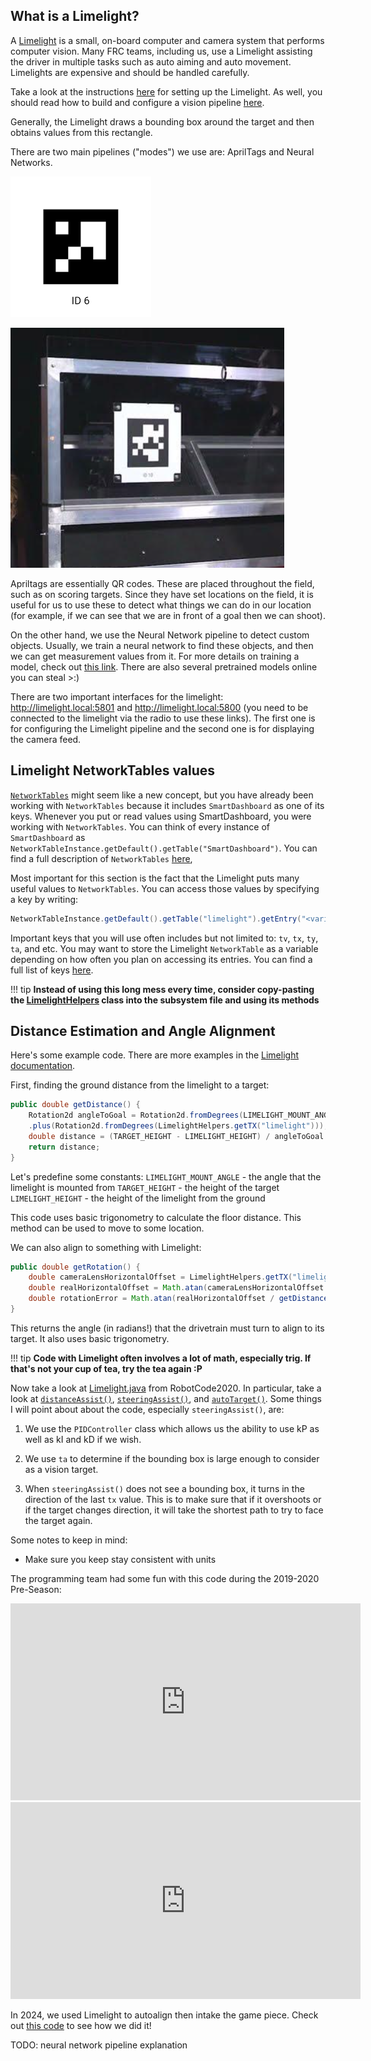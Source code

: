 ## What is a Limelight?
A [Limelight](https://andymark-weblinc.netdna-ssl.com/product_images/limelight-2-plus/5e15fe1480289d6162f285cd/zoom.jpg?c=1578499604) is a small, on-board computer and camera system that performs computer vision. Many FRC teams, including us, use a Limelight assisting the driver in multiple tasks such as auto aiming and auto movement. Limelights are expensive and should be handled carefully.

Take a look at the instructions [here](https://docs.limelightvision.io/en/latest/getting_started.html) for setting up the Limelight. As well, you should read how to build and configure a vision pipeline [here](https://docs.limelightvision.io/en/latest/vision_pipeline_tuning.html).

Generally, the Limelight draws a bounding box around the target and then obtains values from this rectangle.

There are two main pipelines ("modes") we use are: AprilTags and Neural Networks.

![Apriltag](apriltag_image1.png)

![Apriltag in the wild](apriltag_image2.png)

Apriltags are essentially QR codes. These are placed throughout the field, such as on scoring targets. Since they have set locations on the field, it is useful for us to use these to detect what things we can do in our location (for example, if we can see that we are in front of a goal then we can shoot).

On the other hand, we use the Neural Network pipeline to detect custom objects. Usually, we train a neural network to find these objects, and then we can get measurement values from it. For more details on training a model, check out [this link](https://docs.limelightvision.io/docs/docs-limelight/pipeline-neural/getting-started-with-neural-networks). There are also several pretrained models online you can steal >:)

There are two important interfaces for the limelight: http://limelight.local:5801 and http://limelight.local:5800 (you need to be connected to the limelight via the radio to use these links). The first one is for configuring the Limelight pipeline and the second one is for displaying the camera feed.

## Limelight NetworkTables values
[`NetworkTables`](https://first.wpi.edu/FRC/roborio/release/docs/java/edu/wpi/first/networktables/NetworkTable.html) might seem like a new concept, but you have already been working with `NetworkTables` because it includes `SmartDashboard` as one of its keys. Whenever you put or read values using SmartDashboard, you were working with `NetworkTables`. You can think of every instance of `SmartDashboard` as `NetworkTableInstance.getDefault().getTable("SmartDashboard")`. You can find a full description of `NetworkTables` [here](https://docs.wpilib.org/en/stable/docs/software/networktables/index.html?highlight=networktables),

Most important for this section is the fact that the Limelight puts many useful values to `NetworkTables`. You can access those values by specifying a key by writing:

``` Java
NetworkTableInstance.getDefault().getTable("limelight").getEntry("<variablename>").getDouble(0);
```

Important keys that you will use often includes but not limited to: `tv`, `tx`, `ty`, `ta`, and etc. You may want to store the Limelight `NetworkTable` as a variable depending on how often you plan on accessing its entries. You can find a full list of keys [here](https://docs.limelightvision.io/docs/docs-limelight/apis/complete-networktables-api).

!!! tip
    **Instead of using this long mess every time, consider copy-pasting the [LimelightHelpers](https://github.com/LimelightVision/limelightlib-wpijava/blob/main/LimelightHelpers.java) class into the subsystem file and using its methods**

## Distance Estimation and Angle Alignment
Here's some example code. There are more examples in the [Limelight documentation](https://docs.limelightvision.io/en/latest).

First, finding the ground distance from the limelight to a target:
``` Java
public double getDistance() {
    Rotation2d angleToGoal = Rotation2d.fromDegrees(LIMELIGHT_MOUNT_ANGLE)
    .plus(Rotation2d.fromDegrees(LimelightHelpers.getTX("limelight")));
    double distance = (TARGET_HEIGHT - LIMELIGHT_HEIGHT) / angleToGoal.getTan();
    return distance;
}
```

Let's predefine some constants:
`LIMELIGHT_MOUNT_ANGLE` - the angle that the limelight is mounted from 
`TARGET_HEIGHT` - the height of the target
`LIMELIGHT_HEIGHT` - the height of the limelight from the ground

This code uses basic trigonometry to calculate the floor distance. This method can be used to move to some location.


We can also align to something with Limelight:
``` Java
public double getRotation() {
    double cameraLensHorizontalOffset = LimelightHelpers.getTX("limelight") / getDistance();
    double realHorizontalOffset = Math.atan(cameraLensHorizontalOffset / getDistance());
    double rotationError = Math.atan(realHorizontalOffset / getDistance());
}
```

This returns the angle (in radians!) that the drivetrain must turn to align to its target. It also uses basic trigonometry.

!!! tip
    **Code with Limelight often involves a lot of math, especially trig. If that's not your cup of tea, try the tea again :P**

Now take a look at [Limelight.java](https://github.com/DeepBlueRobotics/RobotCode2020/blob/unifiedcode/src/main/java/org/team199/lib/Limelight.java) from RobotCode2020. In particular, take a look at [`distanceAssist()`](https://github.com/DeepBlueRobotics/RobotCode2020/blob/unifiedcode/src/main/java/org/team199/lib/Limelight.java#L111), [`steeringAssist()`](https://github.com/DeepBlueRobotics/RobotCode2020/blob/unifiedcode/src/main/java/org/team199/lib/Limelight.java#L127), and [`autoTarget()`](https://github.com/DeepBlueRobotics/RobotCode2020/blob/unifiedcode/src/main/java/org/team199/lib/Limelight.java#L172). Some things I will point about about the code, especially `steeringAssist()`, are:

1. We use the `PIDController` class which allows us the ability to use kP as well as kI and kD if we wish.

2. We use `ta` to determine if the bounding box is large enough to consider as a vision target.

3. When `steeringAssist()` does not see a bounding box, it turns in the direction of the last `tx` value. This is to make sure that if it overshoots or if the target changes direction, it will take the shortest path to try to face the target again.

Some notes to keep in mind:
- Make sure you keep stay consistent with units

The programming team had some fun with this code during the 2019-2020 Pre-Season:

<iframe width="560" height="315" src="https://www.youtube.com/embed/TjksUg227QQ" frameborder="0" allow="accelerometer; autoplay; encrypted-media; gyroscope; picture-in-picture" allowfullscreen></iframe>

<iframe width="560" height="315" src="https://www.youtube.com/embed/cFZtFT6d0g0" frameborder="0" allow="accelerometer; autoplay; encrypted-media; gyroscope; picture-in-picture" allowfullscreen></iframe>

In 2024, we used Limelight to autoalign then intake the game piece. Check out [this code](https://github.com/DeepBlueRobotics/RobotCode2024/blob/master/src/main/java/org/carlmontrobotics/commands/AutoMATICALLYGetNote.java) to see how we did it!

TODO: neural network pipeline explanation